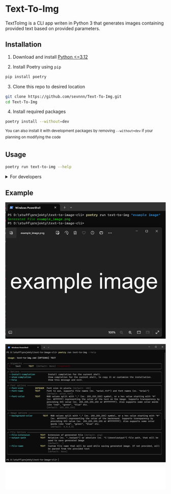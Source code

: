 # Text-To-Img

TextToImg is a CLI app writen in Python 3 that generates images containing provided text based on provided parameters.

## Installation

1. Download and install [Python <=3.12](https://www.python.org/downloads/)

2. Install Poetry using `pip`

```bash
pip install poetry
```

3. Clone this repo to desired location

```bash
git clone https://github.com/sevnnn/Text-To-Img.git
cd Text-To-Img
```

4. Install required packages

```bash
poetry install --without=dev
```

<sup>You can also install it with development packages by removing `--without=dev` if your planning on modifying the code</sup>

## Usage

```bash
poetry run text-to-img --help
```

<details>

<summary>For developers</summary>

I have prepared two addicional Poetry scripts to help you modify my application:

### Code style && code cleanup

```bash
poetry run csfix
```

### Running tests

```bash
poetry run test
```

Note that you will need to have dev packages installed to not be greeted with an error upon running said scripts

</details>

## Example

![readme\console-preview.png](readme\console-preview.png)

![readme\console-help-preview.png](readme\console-help-preview.png)

![readme\example_image.png](readme\example_image.png)

